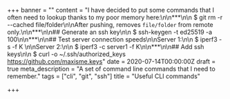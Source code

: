 +++
banner = ""
content = "I have decided to put some commands that I often need to lookup thanks to my poor memory here:\n\n***\n\n    $ git rm -r --cached file/folder\n\nAfter pushing, removes `file/folder` from remote only.\n\n***\n\n## Generate an ssh key\n\n    $ ssh-keygen -t ed25519 -a 100\n\n***\n\n## Test server connection speeds\n\nServer 1:\n\n    $ iperf3 -s -f K \n\nServer 2:\n\n    $ iperf3 -c server1 -f K\n\n***\n\n## Add ssh keys\n\n    $ curl -o ~/.ssh/authorized_keys https://github.com/maxisme.keys"
date = 2020-07-14T00:00:00Z
draft = true
meta_description = "A set of command line commands that I need to remember."
tags = ["cli", "git", "ssh"]
title = "Useful CLI commands"

+++
